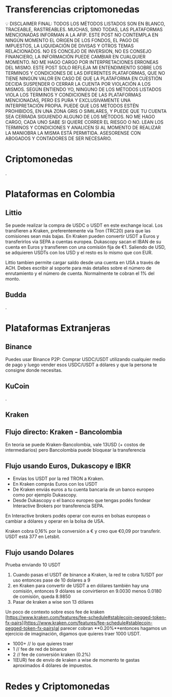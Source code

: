 # Transferencias criptomonedas

<aside>
💡 DISCLAIMER FINAL: TODOS LOS MÉTODOS LISTADOS SON EN BLANCO, TRACEABLE, RASTREABLES. MUCHAS, SINO TODAS, LAS PLATAFORMAS MENCIONADAS INFORMAN A LA AFIP. ESTE POST NO CONTEMPLA EN NINGÚN MOMENTO EL ORIGEN DE LOS FONDOS, EL PAGO DE IMPUESTOS, LA LIQUIDACIÓN DE DIVISAS Y OTROS TEMAS RELACIONADOS. NO ES CONCEJO DE INVERSION, NO ES CONSEJO FINANCIERO, LA INFORMACIÓN PUEDE CAMBIAR EN CUALQUIER MOMENTO. NO ME HAGO CARGO POR INTERPRETACIONES ERRONEAS DEL MISMO. ESTE POST SOLO REFLEJA MI ENTENDIMIENTO SOBRE LOS TERMINOS Y CONDICIONES DE LAS DIFERENTES PLATAFORMAS, QUE NO TIENE NINGÚN VALOR EN CASO DE QUE LA PLATAFORMA EN CUESTIÓN DECIDA SUSPENDER O CERRAR LA CUENTA POR VIOLACIÓN A LOS MISMOS. SEGÚN ENTIENDO YO, NINGUNO DE LOS MÉTODOS LISTADOS VIOLA LOS TERMINOS Y CONDICIONES DE LAS PLATAFORMAS MENCIONADAS, PERO ES PURA Y EXCLUSIVAMENTE UNA INTERPRETACIÓN PROPIA. PUEDE QUE LOS METODOS ESTÉN PROHIBIDOS, EN UNA ZONA GRIS O SIMILARES, Y PUEDE QUE TU CUENTA SEA CERRADA SIGUIENDO ALGUNO DE LOS MÉTODOS. NO ME HAGO CARGO, CADA UNO SABE SI QUIERE CORRER EL RIESGO O NO. LEAN LOS TERMINOS Y CONDICIONES Y ANALICEN SI AL MOMENTO DE REALIZAR LA MANIOBRA LA MISMA ESTÁ PERMITIDA. ASESORENSE CON ABOGADOS Y CONTADORES DE SER NECESARIO.

</aside>

# Criptomonedas

.

# Plataformas en Colombia

## Littio

Se puede realizar la compra de USDC o USDT en este exchange local. Los transfieren a Kraken, preferentemente via Tron (TRC20) para que las comisiones sean más bajas. En Kraken pueden convertir USDT a Euros y transferirlos via SEPA a cuentas europea. Dukascopy sacan el IBAN de su cuenta en Euros y transfieren con una comisión fija de €1. Saliendo de USD, se adquieren USDTs con los USD y el resto es lo mismo que con EUR.

Littio tambien permite cargar saldo desde una cuenta en USA a través de ACH. Debes escribir al soporte para más detalles sobre el número de enrutamiento y el número de cuenta. Normalmente te cobran el 1% del monto.

## Budda

.

# Plataformas Extranjeras

## Binance

Puedes usar Binance P2P: Comprar USDC/USDT utilizando cualquier medio de pago y luego vender esos  USDC/USDT a dólares y que la persona te consigne donde necesitas.

## KuCoin

.

## Kraken

## Flujo directo: Kraken - Bancolombia

En teoria se puede Kraken-Bancolombia, vale 13USD (+ costos de intermediarios) pero Bancolombia puede bloquear la transferencia

## Flujo usando Euros, Dukascopy e IBKR

- Envías los USDT por la red TRON a Kraken.
- En Kraken comprás Euros con los USDT
- De Kraken enviás euros a tu cuenta bancaria de un banco europeo como por ejemplo Dukascopy.
- Desde Dukascopy o el banco europeo que tengas podés fondear Interactive Brokers por transferencia SEPA.

En Interactive brokers podés operar con euros en bolsas europeas o cambiar a dólares y operar en la bolsa de USA.

Kraken cobra 0,16% por la conversión a € y creo que €0,09 por transferir. USDT está 377 en Letsbit.

## Flujo usando Dolares

Prueba enviando 10 USDT

1. Cuando pasas el USDT de binance a Kraken, la red te cobra 1USDT por uso entonces pase de 10 dolares a 9
2. en Kraken para convertir de USDT a en dólares también hay una comisión, entonces 9 dólares se convirtieron en 9.0030 menos 0.0180 de comisión, queda 8.9850
3. Pasar de kraken a wise son 13 dólares

Un poco de contexto sobre esos fee de kraken [https://www.kraken.com/features/fee-schedule#stablecoin-pegged-token-fx-pairs](https://www.kraken.com/features/fee-schedule#stablecoin-pegged-token-fx-pairs)al parecer cobran **0.20%**entonces hagamos un ejercicio de imaginación, digamos que quieres traer 1000 USDT.

- 1000+ // lo que quieres traer
- 1 // fee de red de binance
- 2 // fee de conversión kraken (0.2%)
- 1(EUR) fee de envío de kraken a wise de momento te gastas aproximados 4 dólares de impuestos.

# Redes y Criptomonedas